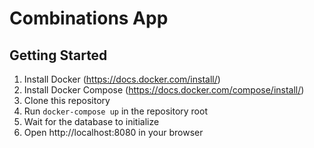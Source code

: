 Combinations App
================

Getting Started
---------------
1. Install Docker (https://docs.docker.com/install/)
2. Install Docker Compose (https://docs.docker.com/compose/install/)
3. Clone this repository
4. Run `docker-compose up` in the repository root
5. Wait for the database to initialize
6. Open http://localhost:8080 in your browser




